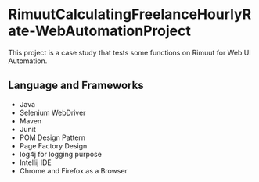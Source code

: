 # RimuutCalculatingFreelanceHourlyRate-WebAutomationProject
This project is a case study that tests some functions on Rimuut for Web UI Automation.
## Language and Frameworks
* Java
* Selenium WebDriver
* Maven
* Junit
* POM Design Pattern
* Page Factory Design
* log4j for logging purpose
* Intellij IDE
* Chrome and Firefox as a Browser

